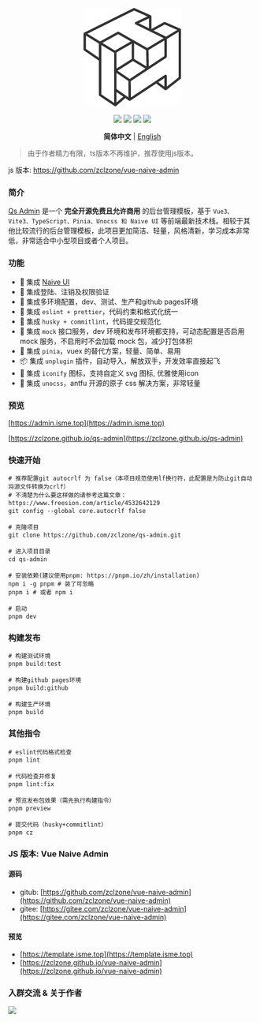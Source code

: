 <p align="center">
  <a href="https://github.com/zclzone/qs-admin">
    <img alt="Vue Naive Admin Logo" width="200" src="./src/assets/images/logo.png">
  </a>
</p>
<p align="center">
  <a href="https://github.com/zclzone/qs-admin/actions"><img allt="checks" src="https://badgen.net/github/checks/zclzone/qs-admin"/></a>
  <a href="https://github.com/zclzone/qs-admin"><img allt="stars" src="https://badgen.net/github/stars/zclzone/qs-admin"/></a>
  <a href="https://github.com/zclzone/qs-admin"><img allt="forks" src="https://badgen.net/github/forks/zclzone/qs-admin"/></a>
  <a href="./LICENSE"><img allt="MIT License" src="https://badgen.net/github/license/zclzone/qs-admin"/></a>
</p>

<p align='center'>
  <b>简体中文</b> |
  <a href="https://github.com/zclzone/qs-admin">English</a>
</p>

> 由于作者精力有限，ts版本不再维护，推荐使用js版本。

js 版本: https://github.com/zclzone/vue-naive-admin

### 简介

[Qs Admin](https://github.com/zclzone/qs-admin) 是一个 **完全开源免费且允许商用** 的后台管理模板，基于 `Vue3、Vite3、TypeScript、Pinia、Unocss 和 Naive UI` 等前端最新技术栈。相较于其他比较流行的后台管理模板，此项目更加简洁、轻量，风格清新，学习成本非常低，非常适合中小型项目或者个人项目。

### 功能

- 🍒 集成 [Naive UI](https://www.naiveui.com)
- 🍑 集成登陆、注销及权限验证
- 🍐 集成多环境配置，dev、测试、生产和github pages环境
- 🍎 集成 `eslint + prettier`，代码约束和格式化统一
- 🍌 集成 `husky + commitlint`，代码提交规范化
- 🍉 集成 `mock` 接口服务，dev 环境和发布环境都支持，可动态配置是否启用 mock 服务，不启用时不会加载 mock 包，减少打包体积
- 🍍 集成 `pinia`，vuex 的替代方案，轻量、简单、易用
- 📦 集成 `unplugin` 插件，自动导入，解放双手，开发效率直接起飞
- 🤹 集成 `iconify` 图标，支持自定义 svg 图标, 优雅使用icon
- 🍇 集成 `unocss`，antfu 开源的原子 css 解决方案，非常轻量

### 预览

[https://admin.isme.top](https://admin.isme.top)

[https://zclzone.github.io/qs-admin](https://zclzone.github.io/qs-admin)

### 快速开始

```shell
# 推荐配置git autocrlf 为 false（本项目规范使用lf换行符，此配置是为防止git自动将源文件转换为crlf）
# 不清楚为什么要这样做的请参考这篇文章：https://www.freesion.com/article/4532642129
git config --global core.autocrlf false

# 克隆项目
git clone https://github.com/zclzone/qs-admin.git

# 进入项目目录
cd qs-admin

# 安装依赖(建议使用pnpm: https://pnpm.io/zh/installation)
npm i -g pnpm # 装了可忽略
pnpm i # 或者 npm i

# 启动
pnpm dev
```

### 构建发布

```shell
# 构建测试环境
pnpm build:test

# 构建github pages环境
pnpm build:github

# 构建生产环境
pnpm build
```

### 其他指令

```shell
# eslint代码格式检查
pnpm lint

# 代码检查并修复
pnpm lint:fix

# 预览发布包效果（需先执行构建指令）
pnpm preview

# 提交代码（husky+commitlint）
pnpm cz
```

### JS 版本: Vue Naive Admin

#### 源码

- gitub: [https://github.com/zclzone/vue-naive-admin](https://github.com/zclzone/vue-naive-admin)
- gitee: [https://gitee.com/zclzone/vue-naive-admin](https://gitee.com/zclzone/vue-naive-admin)

#### 预览

- [https://template.isme.top](https://template.isme.top)
- [https://zclzone.github.io/vue-naive-admin](https://zclzone.github.io/vue-naive-admin)

### 入群交流 & 关于作者

<a href="https://blog.isme.top/about/">
  <img src="https://static.isme.top/images/about.png" style="max-width: 400px" />
</a>
